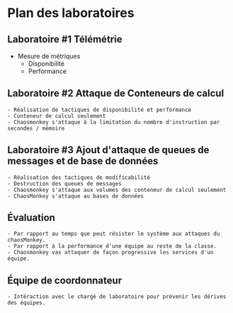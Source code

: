 # Plan des laboratoires

## Laboratoire #1 Télémétrie
   - Mesure de métriques
     - Disponibilité
     - Performance
 
## Laboratoire #2 Attaque de Conteneurs de calcul
    - Réalisation de tactiques de disponibilité et performance
    - Conteneur de calcul seulement
    - Chaosmonkey s'attaque à la limitation du nombre d'instruction par secondes / mémoire 

## Laboratoire #3 Ajout d'attaque de queues de messages et de base de données
    - Réalisation des tactiques de modificabilité
    - Destruction des queues de messages
    - Chaosmonkey s'attaque aux volumes des conteneur de calcul seulement
    - ChaosMonkey s'attaque au bases de données

## Évaluation 
    - Par rapport au temps que peut résister le système aux attaques du chaosMonkey.
    - Par rapport à la performance d'une équipe au reste de la classe.
    - Chaosmonkey vas attaquer de façon progressive les services d'un équipe.

## Équipe de coordonnateur
    - Intéraction avec le chargé de laboratoire pour prévenir les dérives des équipes.
